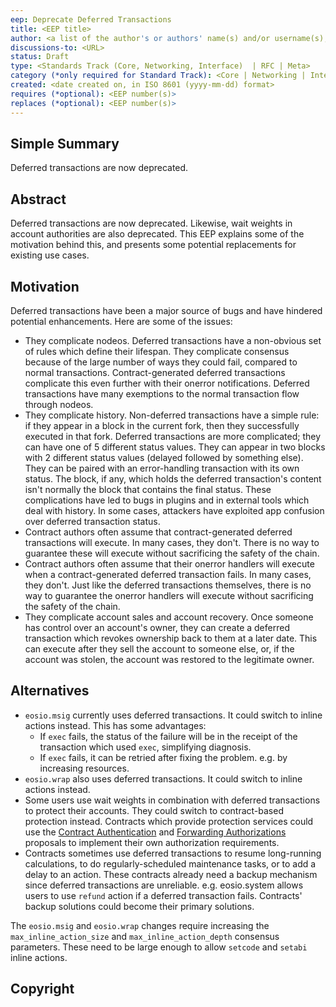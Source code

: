 ```yaml
---
eep: Deprecate Deferred Transactions
title: <EEP title>
author: <a list of the author's or authors' name(s) and/or username(s), or name(s) and email(s), e.g. (use with the parentheses or triangular brackets): FirstName LastName (@GitHubUsername), FirstName LastName <foo@bar.com>, FirstName (@GitHubUsername) and GitHubUsername (@GitHubUsername)>
discussions-to: <URL>
status: Draft
type: <Standards Track (Core, Networking, Interface)  | RFC | Meta>
category (*only required for Standard Track): <Core | Networking | Interface>
created: <date created on, in ISO 8601 (yyyy-mm-dd) format>
requires (*optional): <EEP number(s)>
replaces (*optional): <EEP number(s)>
---
```


<!--You can leave these HTML comments in your merged EEP and delete the visible duplicate text guides, they will not appear and may be helpful to refer to if you edit it again. This is the suggested template for new EEPs. Note that an EEP number will be assigned by an editor. When opening a pull request to submit your EEP, please use an abbreviated title in the filename, `eep-draft_title_abbrev.md`. The title should be 44 characters or less.-->

## Simple Summary
<!--"If you can't explain it simply, you don't understand it well enough." Provide a simplified and layman-accessible explanation of the EEP.-->

Deferred transactions are now deprecated.

## Abstract
<!--A short (~200 word) description of the technical issue being addressed.-->

Deferred transactions are now deprecated. Likewise, wait weights in account
authorities are also deprecated. This EEP explains some of the motivation
behind this, and presents some potential replacements for existing use cases.

## Motivation
<!--The motivation is critical for EEPs that want to change the EOSIO protocol. It should clearly explain why the existing protocol specification is inadequate to address the problem that the eep solves. EEP submissions without sufficient motivation may be rejected outright.-->

Deferred transactions have been a major source of bugs and have hindered potential
enhancements. Here are some of the issues:

* They complicate nodeos. Deferred transactions have a non-obvious set of rules which define their
  lifespan. They complicate consensus because of the large number of ways they could fail,
  compared to normal transactions. Contract-generated deferred transactions complicate this even
  further with their onerror notifications. Deferred transactions have many exemptions to the normal
  transaction flow through nodeos.
* They complicate history. Non-deferred transactions have a simple rule: if they appear in a block
  in the current fork, then they successfully executed in that fork. Deferred transactions
  are more complicated; they can have one of 5 different status values. They can appear in two
  blocks with 2 different status values (delayed followed by something else). They can be paired
  with an error-handling transaction with its own status. The block, if any, which holds the 
  deferred transaction's content isn't normally the block that contains the final
  status. These complications have led to bugs in plugins and in external tools which deal with
  history. In some cases, attackers have exploited app confusion over deferred transaction
  status.
* Contract authors often assume that contract-generated deferred transactions will execute. In
  many cases, they don't. There is no way to guarantee these will execute without sacrificing
  the safety of the chain.
* Contract authors often assume that their onerror handlers will execute when a
  contract-generated deferred transaction fails. In many cases, they don't. Just like the
  deferred transactions themselves, there is no way to guarantee the onerror handlers will
  execute without sacrificing the safety of the chain.
* They complicate account sales and account recovery. Once someone has control over an account's
  owner, they can create a deferred transaction which revokes ownership back to them at a later
  date. This can execute after they sell the account to someone else, or, if the account was
  stolen, the account was restored to the legitimate owner.

## Alternatives

* `eosio.msig` currently uses deferred transactions. It could switch to inline actions instead.
   This has some advantages:
  * If `exec` fails, the status of the failure will be in the receipt of the transaction
    which used `exec`, simplifying diagnosis.
  * If `exec` fails, it can be retried after fixing the problem. e.g. by increasing resources.
* `eosio.wrap` also uses deferred transactions. It could switch to inline actions instead.
* Some users use wait weights in combination with deferred transactions to protect their accounts.
  They could switch to contract-based protection instead. Contracts which provide protection
  services could use the [Contract Authentication](eep-draft_contract_trx_auth.md) and
  [Forwarding Authorizations](eep-draft_contract_fwd_auth.md) proposals to implement their
  own authorization requirements.
* Contracts sometimes use deferred transactions to resume long-running calculations, to do
  regularly-scheduled maintenance tasks, or to add a delay to an action. These contracts
  already need a backup mechanism since deferred transactions are unreliable. e.g. 
  eosio.system allows users to use `refund` action if a deferred transaction fails.
  Contracts' backup solutions could become their primary solutions.

The `eosio.msig` and `eosio.wrap` changes require increasing the `max_inline_action_size`
and `max_inline_action_depth` consensus parameters. These need to be large enough to allow
`setcode` and `setabi` inline actions.

## Copyright
